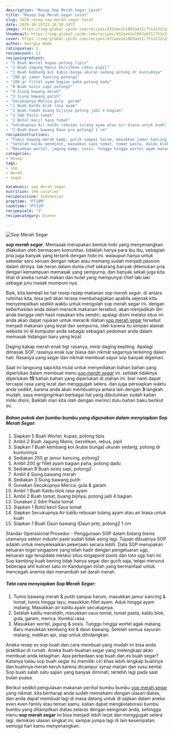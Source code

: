 ```yaml
---
description: "Resep Sop Merah Segar Lezat"
title: "Resep Sop Merah Segar Lezat"
slug: 3428-resep-sop-merah-segar-lezat
date: 2020-10-25T22:16:58.107Z
image: https://img-global.cpcdn.com/recipes/d32aee2e1803ad31/751x532cq70/sop-merah-segar-foto-resep-utama.jpg
thumbnail: https://img-global.cpcdn.com/recipes/d32aee2e1803ad31/751x532cq70/sop-merah-segar-foto-resep-utama.jpg
cover: https://img-global.cpcdn.com/recipes/d32aee2e1803ad31/751x532cq70/sop-merah-segar-foto-resep-utama.jpg
author: Georgia Wade
ratingvalue: 3
reviewcount: 13
recipeingredient:
- "5 Buah Wortel kupas potong tipis"
- "2 Buah Jagung Manis bersihkan rebus pipil"
- "1 Buah kembang kol kubis bunga ukuran sedang potong dr kuntumnya"
- "250 gr jamur kancing potong2"
- "200 gr fillet ayam bagian paha potong dadu"
- "8 Buah sosis sapi potong2"
- "4 Siung bawang merah"
- "3 Siung bawang putih"
- "Secukupnya Merica gula  garam"
- "1 Buah Kaldu blok rasa ayam"
- "2 Buah tomat buang bijinya potong jadi 4 bagian"
- "2 Sdm Pasta tomat"
- "1 Botol kecil Saus tomat"
- "Secukupnya Air kaldu rebusan tulang ayam atau air biasa untuk kuah"
- "1 Buah Daun bawang Daun pre potong2 1 cm"
recipeinstructions:
- "Tumis bawang merah &amp; putih sampai harum, masukkan jamur kancing &amp; tomat, tumis hingga layu, masukkan fillet ayam. Aduk hingga ayam matang. Masukkan air kaldu ayam secukupnya."
- "Setelah kaldu mendidih, masukkan saus tomat, tomat pasta, kaldu blok, gula, garam, merica. Koreksi rasa."
- "Masukkan wortel, jagung &amp; sosis. Tunggu hingga wortel agak matang. Baru masukkan kembang kol &amp; daun bawang. Setelah semua sayuran matang, matikan api, siap untuk dihidangkan."
categories:
- Resep
tags:
- sop
- merah
- segar

katakunci: sop merah segar 
nutrition: 194 calories
recipecuisine: Indonesian
preptime: "PT18M"
cooktime: "PT31M"
recipeyield: "3"
recipecategory: Dinner

---
```



![Sop Merah Segar](https://img-global.cpcdn.com/recipes/d32aee2e1803ad31/751x532cq70/sop-merah-segar-foto-resep-utama.jpg)

<b><i>sop merah segar</i></b>, Memasak merupakan bentuk hobi yang menyenangkan dilakukan oleh bermacam komunitas. tidaklah hanya para ibu ibu, sebagian pria juga banyak yang tertarik dengan hobi ini. walaupun hanya untuk sekedar seru seruan dengan rekan atau memang sudah menjadi passion dalam dirinya. tak heran dalam dunia chef sekarang banyak ditemukan pria dengan kemampuan memasak yang sempurna, dan banyak sekali juga kita lihat di aneka rumah makan dan hotel yang mempunyai chef laki laki sebagai juru masak mumpuni nya.

Baik, kita kembali ke hal resep resep makanan <i>sop merah segar</i>. di antara rutinitas kita, bisa jadi akan terasa membahagiakan apabila sejenak kita menyempatkan sedikit waktu untuk mengolah sop merah segar ini. dengan keberhasilan anda dalam meracik makanan tersebut, akan menjadikan diri anda bangga oleh hasil masakan kita sendiri. apalagi disini melalui situs ini anda akan dapat rujukan untuk meracik olahan <u>sop merah segar</u> tersebut menjadi makanan yang lezat dan sempurna, oleh karena itu simpan alamat website ini di komputer anda sebagai sebagian pedoman anda dalam memasak hidangan baru yang lezat.

Daging kakap merah enak bgt rasanya, mirip daging kepiting. Apalagi dimasak SOP, rasanya enak luar biasa dan nikmat segarnya terkenng dalam hati. Rasanya yang segar dan nikmat membuat sayur sop banyak digemari.


Saat ini langsung saja kita mulai untuk menyediakan bahan bahan yang diperlukan dalam membuat menu <u><i>sop merah segar</i></u> ini. setidak tidaknya diperlukan <b>15</b> bahan bahan yang diperlukan di olahan ini. biar nanti dapat tercapai rasa yang lezat dan menggugah selera. dan juga persiapkan waktu anda sedikit, karena anda akan membuatnya antara lain dengan <b>3</b> langkah mudah. saya menginginkan berbagai hal yang dibutuhkan sudah kalian miliki disini, Baiklah mari kita olah dengan merinci dulu bahan baku berikut ini.

<!--inarticleads1-->

##### Bahan pokok dan bumbu-bumbu yang digunakan dalam menyiapkan Sop Merah Segar:

1. Siapkan 5 Buah Wortel, kupas, potong tipis
1. Ambil 2 Buah Jagung Manis, bersihkan, rebus, pipil
1. Siapkan 1 Buah kembang kol (kubis bunga) ukuran sedang, potong dr kuntumnya
1. Sediakan 250 gr jamur kancing, potong2
1. Ambil 200 gr fillet ayam bagian paha, potong dadu
1. Sediakan 8 Buah sosis sapi, potong2
1. Ambil 4 Siung bawang merah
1. Sediakan 3 Siung bawang putih
1. Gunakan Secukupnya Merica, gula &amp; garam
1. Ambil 1 Buah Kaldu blok rasa ayam
1. Ambil 2 Buah tomat, buang bijinya, potong jadi 4 bagian
1. Gunakan 2 Sdm Pasta tomat
1. Siapkan 1 Botol kecil Saus tomat
1. Siapkan Secukupnya Air kaldu rebusan tulang ayam atau air biasa untuk kuah
1. Siapkan 1 Buah Daun bawang (Daun pre), potong2 1 cm


Standar Operasional Prosedur - Penggunaan SOP dalam bidang bisnis utamanya sektor industri pasti sudah tidak asing lagi. Tujuan dibuatnya SOP adalah untuk menyelesaikan pekerjaan secara lebih. Data SGP merupakan keluaran togel singapore yang telah hadir dengan pengeluaran sgp, keluaran sgp terupdate melalui situs singapore pools dan toto sgp hari ini. Sop kambing kuah bening tidak hanya segar dan gurih saja, tetapi menurut beberapa ahli kuliner satu ini Kandungan inilah yang bermanfaat untuk mencegah anemia dan menambah sel darah merah. 

<!--inarticleads2-->

##### Tata cara menyiapkan Sop Merah Segar:

1. Tumis bawang merah &amp; putih sampai harum, masukkan jamur kancing &amp; tomat, tumis hingga layu, masukkan fillet ayam. Aduk hingga ayam matang. Masukkan air kaldu ayam secukupnya.
1. Setelah kaldu mendidih, masukkan saus tomat, tomat pasta, kaldu blok, gula, garam, merica. Koreksi rasa.
1. Masukkan wortel, jagung &amp; sosis. Tunggu hingga wortel agak matang. Baru masukkan kembang kol &amp; daun bawang. Setelah semua sayuran matang, matikan api, siap untuk dihidangkan.


Aneka resep es sop buah dan cara membuat yang mudah ini bisa anda praktikan di rumah. Aneka buah-buahan segar yang melengkapi akan membuat anda ketagihan. Apa perbedaan sop buah dan es buah segar? Katanya kalau sop buah segar itu memiliki ciri khas lebih lengkap buahnya dan kuahnya merah keruh karena dicampur syrup marjan dan susu kental. Sop buah salah satu sajian yang banyak diminati, terlebih lagi pada saat bulan puasa. 

Berikut sedikit pengulasan makanan perihal bumbu bumbu <u>sop merah segar</u> yang nikmat. kita berharap anda sudah memahami dengan ulasan diatas, dan anda dapat membuat lagi di masa datang untuk di sajikan dalam aneka even even family atau teman kamu. kalian dapat mengkolaborasi bumbu bumbu yang ditampilkan diatas selaras dengan keinginan anda, sehingga menu <b>sop merah segar</b> ini bisa menjadi lebih lezat dan menggugah selera lagi. demikian ulasan singkat ini, sampai jumpa lagi di lain kesempatan. semoga hari kamu menyenangkan.
